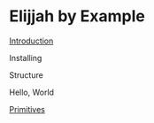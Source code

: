 # Elijjah by Example

[Introduction](intro.md)

Installing

Structure

Hello, World

[Primitives](primitives.md)
